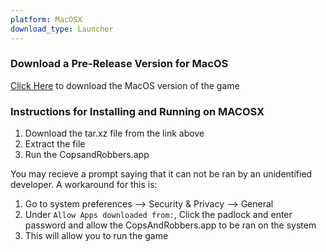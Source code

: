 ```yaml
---
platform: MacOSX
download_type: Launcher
---
```

### Download a Pre-Release Version for MacOS

[Click Here]({{site.baseurl}}/download/thankyou-for-downloading/?type=standalone&platform=mac-os) to download the MacOS version of the game

### Instructions for Installing and Running on MACOSX

1) Download the tar.xz file from the link above
2) Extract the file
3) Run the CopsandRobbers.app


You may recieve a prompt saying that it can not be ran by an unidentified developer. A workaround for this is:
1) Go to system preferences --> Security & Privacy --> General
2) Under `Allow Apps downloaded from:`, Click the padlock and enter password and allow the CopsAndRobbers.app to be ran on the system
4) This will allow you to run the game
